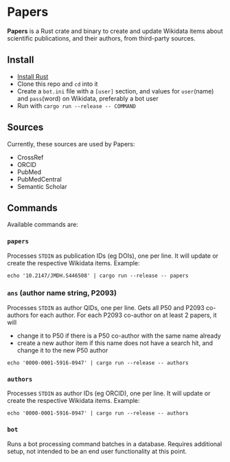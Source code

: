 # Papers

**Papers** is a Rust crate and binary to create and update Wikidata items about scientific publications, and their authors, from third-party sources.

## Install

- [Install Rust](https://www.rust-lang.org/tools/install)
- Clone this repo and `cd` into it
- Create a `bot.ini` file with a `[user]` section, and values for `user`(name) and `pass`(word) on Wikidata, preferably a bot user
- Run with `cargo run --release -- COMMAND`

## Sources

Currently, these sources are used by Papers:

- CrossRef
- ORCID
- PubMed
- PubMedCentral
- Semantic Scholar

## Commands

Available commands are:

### `papers`

Processes `STDIN` as publication IDs (eg DOIs), one per line. It will update or create the respective Wikidata items. Example:

```
echo '10.2147/JMDH.S446508' | cargo run --release -- papers
```

### `ans` (author name string, P2093)

Processes `STDIN` as author QIDs, one per line. Gets all P50 and P2093 co-authors for each author.
For each P2093 co-author on at least 2 papers, it will

- change it to P50 if there is a P50 co-author with the same name already
- create a new author item if this name does not have a search hit, and change it to the new P50 author

```
echo '0000-0001-5916-0947' | cargo run --release -- authors
```

### `authors`

Processes `STDIN` as author IDs (eg ORCID), one per line. It will update or create the respective Wikidata items. Example:

```
echo '0000-0001-5916-0947' | cargo run --release -- authors
```

### `bot`

Runs a bot processing command batches in a database. Requires additional setup, not intended to be an end user functionality at this point.
